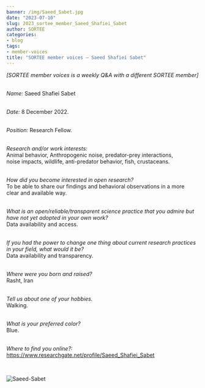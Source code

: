 ```yaml
---
banner: /img/Saeed_Sabet.jpg
date: "2023-07-10"
slug: 2023_sortee_member_Saeed_Shafiei_Sabet
author: SORTEE
categories:
- blog
tags:
- member-voices
title: "SORTEE member voices – Saeed Shafiei Sabet" 
---
```



*[SORTEE member voices is a weekly Q&A with a different SORTEE member]*   
&nbsp;
&nbsp;

_Name:_ Saeed Shafiei Sabet   
&nbsp;

_Date:_ 8 December 2022.    
&nbsp;

_Position:_ Research Fellow.  
&nbsp;

_Research and/or work interests:_   
Animal behavior, Anthropogenic noise, predator-prey interactions,  
noise impacts, wildlife, anti-predator behavior, fish, crustaceans.   
&nbsp;
&nbsp;

_How did you become interested in open research?_   
To be able to share our findings and behavioral observations in a more  
clear and available way.   
&nbsp;
&nbsp;

_What is an open/reliable/transparent science practice that you admire but have not yet adopted in your own work?_   
Data availability and access.   
&nbsp;
&nbsp;

_If you had the power to change one thing about current research practices in your field, what would it be?_   
Data availability and transparency.   
&nbsp;
&nbsp;

_Where were you born and raised?_   
Rasht, Iran   
&nbsp;
&nbsp;


_Tell us about one of your hobbies._   
Walking.   
&nbsp;
&nbsp;

_What is your preferred color?_   
Blue.   
&nbsp;
&nbsp;

_Where to find you online?:_   
https://www.researchgate.net/profile/Saeed_Shafiei_Sabet    


&nbsp;
&nbsp;


![Saeed-Sabet](/img/Saeed_Sabet.jpg)   
